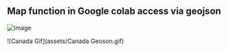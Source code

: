 ## Map function in Google colab access via geojson

![image](https://github.com/user-attachments/assets/3be69354-1f8b-4160-b5f2-2906c40a225c)


![Canada Gif](assets/Canada Geoson.gif)

